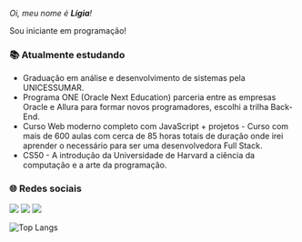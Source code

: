 *Oi, meu nome é **Lígia**!*

Sou iniciante em programação!

### 📚 Atualmente estudando

+ Graduação em análise e desenvolvimento de sistemas pela UNICESSUMAR.
+ Programa ONE (Oracle Next Education) parceria entre as empresas Oracle e Allura para formar novos programadores, escolhi a trilha Back-End.
+ Curso Web moderno completo com JavaScript + projetos - Curso com mais de 600 aulas com cerca de 85 horas totais de duração onde irei aprender o necessário para ser uma desenvolvedora Full Stack.
+ CS50 - A introdução da Universidade de Harvard a ciência da computação e a arte da programação.

### 🌐 Redes sociais
<a href="https://www.linkedin.com/in/ligia-cristina" target="_blank"><img src="https://img.shields.io/badge/-LinkedIn-%230077B5?style=for-the-badge&logo=linkedin&logoColor=white" target="_blank"></a>
<a href="https://steamcommunity.com/id/zzz7zzz/" target="_blank"><img src="https://img.shields.io/badge/Steam-000000?style=for-the-badge&logo=steam&logoColor=white"></a>
<a href="https://www.goodreads.com/user/show/137198730-l-gia" target="_blank"><img src="https://img.shields.io/badge/Goodreads-372213?style=for-the-badge&logo=goodreads&logoColor=white" target="_blank"></a>

![Top Langs](https://github-readme-stats-git-masterrstaa-rickstaa.vercel.app/api/top-langs/?username=zzzw7&layout=compact&bg_color=000&border_color=FFF&title_color=FFF&text_color=FFF)
